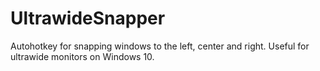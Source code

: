 # UltrawideSnapper
Autohotkey for snapping windows to the left, center and right. Useful for ultrawide monitors on Windows 10.
